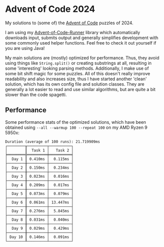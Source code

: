 # Advent of Code 2024

My solutions to (some of) the [Advent of Code](https://adventofcode.com) puzzles of 2024.

I am using my [Advent-of-Code-Runner](https://github.com/Rc-Cookie/advent-of-code-runner) library
which automatically downloads input, submits output and generally simplifies development with some
commonly used helper functions. Feel free to check it out yourself if you are using Java!

My main solutions are (mostly) optimized for performance.
Thus, they avoid using things like `String.split()` or creating substrings at all, resulting in some 'interesting' looking parsing methods.
Additionally, I make use of some bit shift magic for some puzzles.
All of this doesn't really improve readability and also increases size, thus I have started another 'clean' solution, which has its own config file and solution classes.
They are generally a lot easier to read and use similar algorithms, but are quite a bit slower than the code spagetti.

## Performance

Some performance stats of the optimized solutions, which have been obtained using `--all --warmup 100 --repeat 100` on my AMD Ryzen 9 5950x:

```
Duration (average of 100 runs): 21.719909ms
┌────────╥─────────┬──────────┐
│        ║  Task 1 │   Task 2 │
╞════════╬═════════╪══════════╡
│  Day 1 ║ 0.410ms │  0.115ms │
├────────╫─────────┼──────────┤
│  Day 2 ║ 0.150ms │  0.234ms │
├────────╫─────────┼──────────┤
│  Day 3 ║ 0.023ms │  0.016ms │
├────────╫─────────┼──────────┤
│  Day 4 ║ 0.209ms │  0.017ms │
├────────╫─────────┼──────────┤
│  Day 5 ║ 0.073ms │  0.079ms │
├────────╫─────────┼──────────┤
│  Day 6 ║ 0.061ms │ 13.447ms │
├────────╫─────────┼──────────┤
│  Day 7 ║ 0.276ms │  5.845ms │
├────────╫─────────┼──────────┤
│  Day 8 ║ 0.031ms │  0.040ms │
├────────╫─────────┼──────────┤
│  Day 9 ║ 0.029ms │  0.429ms │
├────────╫─────────┼──────────┤
│ Day 10 ║ 0.146ms │  0.091ms │
└────────╨─────────┴──────────┘
```
